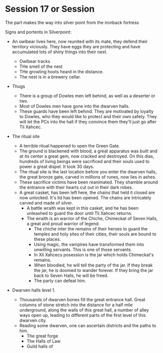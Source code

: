 # Session 17 or Session

The part makes the way into silver point from the ironback fortress

Signs and portents in Silverpoint:

* An owlbear lives here, now reunited with its mate, they defend their territory viciously. They have eggs they are protecting and have accumulated lots of shiny things into their nest.
  * Owlbear tracks
  * THe smell of the nest
  * THe growling hoots heard in the distance.
  * The nest is in a brewery cellar.

* Thugs
  * There is a group of Dowles men left behind, as well as a deserter or two.
  * Most of Dowles men have gone into the dwarven halls.
  * These guards have been left behind. They are motivated by loyalty to Dowles, who they would like to protect and their own safety. They will let the PCs into the hall if they convince them they'll just go after Tli Xahcec.

* The ritual site
  * A terrible ritual happened to open the Green Gate.
  * The ground is blackened with blood, a great apparatus was built and at its center a great gem, now cracked and destroyed. On this dias, hundreds of living beings were sacrificed and their souls used to power a great dispel. It took 30 days.
  * The ritual site is the last location before you enter the dwarven halls, the great bronze gate, carved in millions of runes, now lies in ashes. 
  * These sacrifice victims have been reanimated. They shamble around the entrance with their hearts cut out in their dark robes.
  * A great casket, has been left here, the chains that held it closed are now unlocked. It's lid has been opened. The chains are intricately carved and made of silver.
    * A battle wraith was kept in this casket, and he has been unleashed to guard the door until Tli Xahcec returns.
    * The wraith is an warrior of the Chiche, Chimeckat of Seven Halls, a great and proud warrior of legend.
      * The chiche inter the remains of their heroes to guard the temples and holy sites of their cities, their souls are bound to these places.
      * Using magic, the vampires have transformed them into unwilling servants. This is one of those servants.
      * In Xli Xahcecs posession is the jar which holds Chimeckat's remains. 
      * When bloodied, he will tell the party of the jar. If they break the jar, he is doomed to wander forever. If they bring the jar back to Seven Halls, he will be freed.
      * The party can defeat him.

* Dwarven halls level 1.
  * Thousands of dwarven bones fill the great entrance hall. Great columns of stone stretch into the distance for a half mile underground, along the walls of this great hall, a number of alley ways open up, leading to different parts of the first level of this dwarven city.
  * Reading some dwarven, one can ascertain districts and the paths to him.
    * The great forge
    * The Halls of Law
    * Guild halls of    
